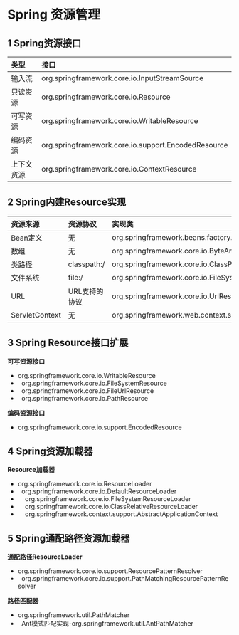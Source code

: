 # Spring 资源管理
## 1 Spring资源接口
|类型|接口|
|:-|:-|
|输入流|org.springframework.core.io.InputStreamSource|
|只读资源|org.springframework.core.io.Resource|
|可写资源|org.springframework.core.io.WritableResource|
|编码资源|org.springframework.core.io.support.EncodedResource|
|上下文资源|org.springframework.core.io.ContextResource|

## 2 Spring内建Resource实现
|资源来源|资源协议|实现类|
|:-|:-|:-|
|Bean定义|无|org.springframework.beans.factory.support.BeanDefinitionResource|
|数组|无|org.springframework.core.io.ByteArrayResource|
|类路径|classpath:/|org.springframework.core.io.ClassPathResource|
|文件系统|file:/|org.springframework.core.io.FileSystemResource|
|URL|URL支持的协议|org.springframework.core.io.UrlResource|
|ServletContext|无|org.springframework.web.context.support.ServletContextResource|

## 3 Spring Resource接口扩展
**可写资源接口**<br/>
+ org.springframework.core.io.WritableResource
+ &nbsp;&nbsp;org.springframework.core.io.FileSystemResource
+ &nbsp;&nbsp;org.springframework.core.io.FileUrlResource
+ &nbsp;&nbsp;org.springframework.core.io.PathResource<br/>

**编码资源接口**
+ org.springframework.core.io.support.EncodedResource

## 4 Spring资源加载器
**Resource加载器**<br/>
+ org.springframework.core.io.ResourceLoader
+ &nbsp;&nbsp;org.springframework.core.io.DefaultResourceLoader
+ &nbsp;&nbsp;&nbsp;&nbsp;org.springframework.core.io.FileSystemResourceLoader
+ &nbsp;&nbsp;&nbsp;&nbsp;org.springframework.core.io.ClassRelativeResourceLoader
+ &nbsp;&nbsp;&nbsp;&nbsp;org.springframework.context.support.AbstractApplicationContext

## 5 Spring通配路径资源加载器
**通配路径ResourceLoader**<br/>
+ org.springframework.core.io.support.ResourcePatternResolver
+ &nbsp;&nbsp;org.springframework.core.io.support.PathMatchingResourcePatternResolver

**路径匹配器**<br/>
+ org.springframework.util.PathMatcher
+ &nbsp;&nbsp;Ant模式匹配实现-org.springframework.util.AntPathMatcher